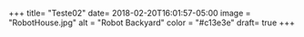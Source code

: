 +++
title= "Teste02"
date= 2018-02-20T16:01:57-05:00
image = "RobotHouse.jpg"
alt = "Robot Backyard"
color = "#c13e3e"
draft= true
+++
